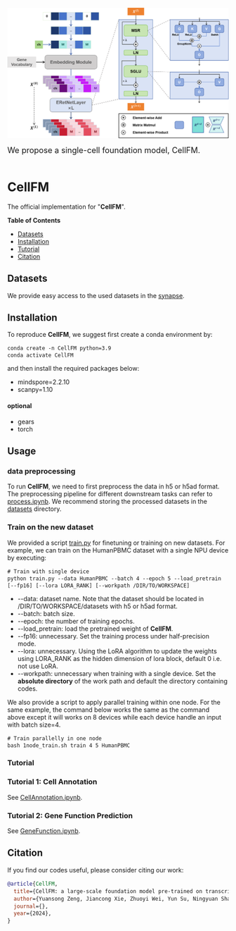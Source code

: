 ![](figures/model.png)

<font size=4> We propose a single-cell foundation model, CellFM.  </font> <br><br>

# CellFM

The official implementation for "**CellFM**".

**Table of Contents**

* [Datasets](#Datasets)
* [Installation](#Installation)
* [Tutorial](#Tutorial)
* [Citation](#Citation)

## Datasets


We provide easy access to the used datasets in the [synapse](https://www.synapse.org/#!Synapse:syn52616008/files/).



## Installation

To reproduce **CellFM**, we suggest first create a conda environment by:

~~~shell
conda create -n CellFM python=3.9
conda activate CellFM
~~~

and then install the required packages below:

- mindspore=2.2.10
- scanpy=1.10
#### optional
- gears
- torch

## Usage

### data preprocessing

To run **CellFM**, we need to first preprocess the data in h5 or h5ad format. The preprocessing pipeline for different downstream tasks can refer to [process.ipynb](https://github.com/biomed-AI/CellFM/blob/main/tutorials/process.ipynb). We recommend storing the processed datasets in the [datasets](https://github.com/biomed-AI/CellFM/datasets/) directory.

### Train on the new dataset

We provided a script [train.py](https://github.com/biomed-AI/CellFM/blob/main/train.py) for finetuning or training on new datasets. For example, we can train on the HumanPBMC dataset with a single NPU device by executing:

~~~shell
# Train with single device
python train.py --data HumanPBMC --batch 4 --epoch 5 --load_pretrain [--fp16] [--lora LORA_RANK] [--workpath /DIR/TO/WORKSPACE]
~~~

- --data: dataset name. Note that the dataset should be located in /DIR/TO/WORKSPACE/datasets with h5 or h5ad format.
- --batch: batch size.
- --epoch: the number of training epochs.
- --load_pretrain: load the pretrained weight of **CellFM**.
- --fp16: unnecessary. Set the training process under half-precision mode.
- --lora: unnecessary. Using the LoRA algorithm to update the weights using LORA_RANK as the hidden dimension of lora block, default 0 i.e. not use LoRA.
- --workpath: unnecessary when training with a single device. Set the **absolute directory** of the work path and default the directory containing codes.

We also provide a script to apply parallel training within one node. For the same example, the command below works the same as the command above except it will works on 8 devices while each device handle an input with batch size=4.

```shell
# Train parallelly in one node
bash 1node_train.sh train 4 5 HumanPBMC
```

### Tutorial

### Tutorial 1: Cell Annotation

See [CellAnnotation.ipynb](https://github.com/biomed-AI/CellFM/blob/main/tutorials/CellAnnotation.ipynb).

### Tutorial 2: Gene Function Prediction

See [GeneFunction.ipynb](https://github.com/biomed-AI/CellFM/blob/main/tutorials/GeneFunction.ipynb).

## Citation

If you find our codes useful, please consider citing our work:

~~~bibtex
@article{CellFM,
  title={CellFM: a large-scale foundation model pre-trained on transcriptomics of 100 million human cells},
  author={Yuansong Zeng, Jiancong Xie, Zhuoyi Wei, Yun Su, Ningyuan Shangguan, Shuangyu Yang, Chengyang Zhang, Wenbing Li, Jinbo Zhang, Nan Fang, Hongyu Zhang, Huiying Zhao, Yutong Lu, Jue Fan, Weijiang Yu, and Yuedong Yang},
  journal={},
  year={2024},
}
~~~
